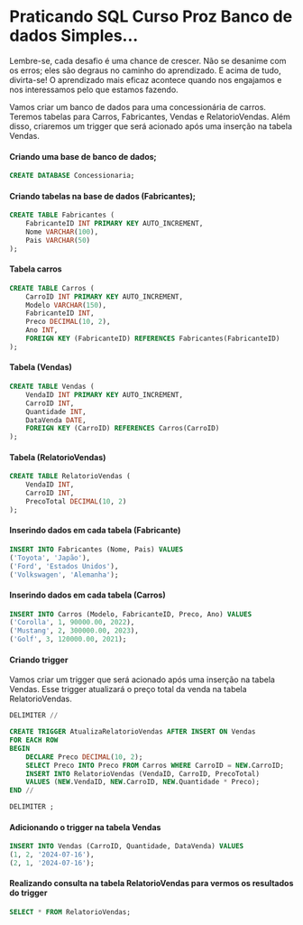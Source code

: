 # Praticando SQL Curso Proz Banco de dados Simples...

Lembre-se, cada desafio é uma chance de crescer. Não se desanime com os erros; eles são degraus no caminho do aprendizado. E acima de tudo, divirta-se! 
O aprendizado mais eficaz acontece quando nos engajamos e nos interessamos pelo que estamos fazendo.

 Vamos criar um banco de dados para uma concessionária de carros. Teremos tabelas para Carros, Fabricantes, Vendas e RelatorioVendas. Além disso, criaremos um trigger que será acionado após uma inserção na tabela Vendas.

#### Criando uma base de banco de dados;
```sql
CREATE DATABASE Concessionaria;

```

#### Criando tabelas na base de dados (Fabricantes);
```sql
CREATE TABLE Fabricantes (
    FabricanteID INT PRIMARY KEY AUTO_INCREMENT,
    Nome VARCHAR(100),
    Pais VARCHAR(50)
);

```
#### Tabela carros
```sql
CREATE TABLE Carros (
    CarroID INT PRIMARY KEY AUTO_INCREMENT,
    Modelo VARCHAR(150),
    FabricanteID INT,
    Preco DECIMAL(10, 2),
    Ano INT,
    FOREIGN KEY (FabricanteID) REFERENCES Fabricantes(FabricanteID)
);
```

#### Tabela (Vendas)
```sql
CREATE TABLE Vendas (
    VendaID INT PRIMARY KEY AUTO_INCREMENT,
    CarroID INT,
    Quantidade INT,
    DataVenda DATE,
    FOREIGN KEY (CarroID) REFERENCES Carros(CarroID)
);
```

#### Tabela (RelatorioVendas)
```sql
CREATE TABLE RelatorioVendas (
    VendaID INT,
    CarroID INT,
    PrecoTotal DECIMAL(10, 2)
);
```

#### Inserindo dados em cada tabela (Fabricante)
```sql
INSERT INTO Fabricantes (Nome, Pais) VALUES
('Toyota', 'Japão'),
('Ford', 'Estados Unidos'),
('Volkswagen', 'Alemanha');
```

#### Inserindo dados em cada tabela (Carros)
```sql
INSERT INTO Carros (Modelo, FabricanteID, Preco, Ano) VALUES
('Corolla', 1, 90000.00, 2022),
('Mustang', 2, 300000.00, 2023),
('Golf', 3, 120000.00, 2021);
```

#### Criando trigger

Vamos criar um trigger que será acionado após uma inserção na tabela Vendas. Esse trigger atualizará o preço total da venda na tabela RelatorioVendas.
```sql
DELIMITER //

CREATE TRIGGER AtualizaRelatorioVendas AFTER INSERT ON Vendas
FOR EACH ROW
BEGIN
    DECLARE Preco DECIMAL(10, 2);
    SELECT Preco INTO Preco FROM Carros WHERE CarroID = NEW.CarroID;
    INSERT INTO RelatorioVendas (VendaID, CarroID, PrecoTotal)
    VALUES (NEW.VendaID, NEW.CarroID, NEW.Quantidade * Preco);
END //

DELIMITER ;

```

#### Adicionando o trigger na tabela Vendas
```sql
INSERT INTO Vendas (CarroID, Quantidade, DataVenda) VALUES
(1, 2, '2024-07-16'),
(2, 1, '2024-07-16');
```

#### Realizando consulta na tabela RelatorioVendas para vermos os resultados do trigger
```sql
SELECT * FROM RelatorioVendas;
```

